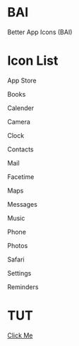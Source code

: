 # BAI
Better App Icons (BAI)

# Icon List
App Store

Books

Calender

Camera

Clock

Contacts

Mail

Facetime

Maps

Messages

Music

Phone

Photos

Safari

Settings

Reminders


# TUT
[Click Me](https://cdn.discordapp.com/attachments/759113778775588906/779516818674155520/video0.mp4)
